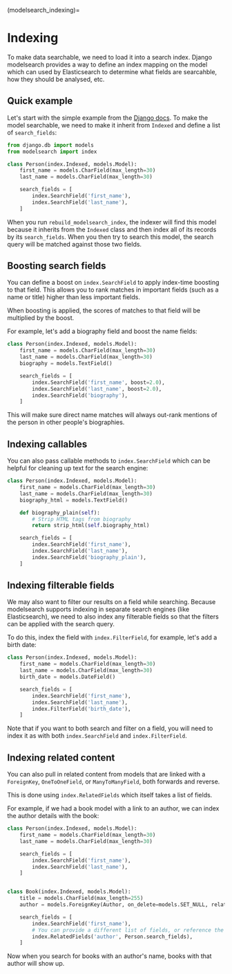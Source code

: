 (modelsearch_indexing)=

# Indexing

To make data searchable, we need to load it into a search index. Django modelsearch provides a way to define an index mapping on the model which can used by Elasticsearch to determine what fields are searcahble, how they should be analysed, etc.

## Quick example

Let's start with the simple example from the [Django docs](https://docs.djangoproject.com/en/5.2/topics/db/models/#quick-example). To make the model searchable, we need to make it inherit from `Indexed` and define a list of `search_fields`:

```python
from django.db import models
from modelsearch import index

class Person(index.Indexed, models.Model):
    first_name = models.CharField(max_length=30)
    last_name = models.CharField(max_length=30)

    search_fields = [
        index.SearchField('first_name'),
        index.SearchField('last_name'),
    ]
```

When you run `rebuild_modelsearch_index`, the indexer will find this model because it inherits from the `Indexed` class and then index all of its records by its `search_fields`. When you then try to search this model, the search query will be matched against those two fields.

## Boosting search fields

You can define a boost on `index.SearchField` to apply index-time boosting to that field.
This allows you to rank matches in important fields (such as a name or title) higher than less important fields.

When boosting is applied, the scores of matches to that field will be multiplied by the boost.

For example, let's add a biography field and boost the name fields:

```python
class Person(index.Indexed, models.Model):
    first_name = models.CharField(max_length=30)
    last_name = models.CharField(max_length=30)
    biography = models.TextField()

    search_fields = [
        index.SearchField('first_name', boost=2.0),
        index.SearchField('last_name', boost=2.0),
        index.SearchField('biography'),
    ]
```

This will make sure direct name matches will always out-rank mentions of the person in other people's biographies.

## Indexing callables

You can also pass callable methods to `index.SearchField` which can be helpful for cleaning up text for the search engine:

```python
class Person(index.Indexed, models.Model):
    first_name = models.CharField(max_length=30)
    last_name = models.CharField(max_length=30)
    biography_html = models.TextField()

    def biography_plain(self):
        # Strip HTML tags from biography
        return strip_html(self.biography_html)

    search_fields = [
        index.SearchField('first_name'),
        index.SearchField('last_name'),
        index.SearchField('biography_plain'),
    ]
```

## Indexing filterable fields

We may also want to filter our results on a field while searching. Because modelsearch supports indexing in separate search engines (like Elasticsearch), we need to also index any filterable fields so that the filters can be applied with the search query.

To do this, index the field with `index.FilterField`, for example, let's add a birth date:

```python
class Person(index.Indexed, models.Model):
    first_name = models.CharField(max_length=30)
    last_name = models.CharField(max_length=30)
    birth_date = models.DateField()

    search_fields = [
        index.SearchField('first_name'),
        index.SearchField('last_name'),
        index.FilterField('birth_date'),
    ]
```

Note that if you want to both search and filter on a field, you will need to index it as with both `index.SearchField` and `index.FilterField`.

## Indexing related content

You can also pull in related content from models that are linked with a `ForeignKey`, `OneToOneField`, or `ManyToManyField`, both forwards and reverse.

This is done using `index.RelatedFields` which itself takes a list of fields.

For example, if we had a book model with a link to an author, we can index the author details with the book:

```python
class Person(index.Indexed, models.Model):
    first_name = models.CharField(max_length=30)
    last_name = models.CharField(max_length=30)

    search_fields = [
        index.SearchField('first_name'),
        index.SearchField('last_name'),
    ]


class Book(index.Indexed, models.Model):
    title = models.CharField(max_length=255)
    author = models.ForeignKey(Author, on_delete=models.SET_NULL, related_name='books')

    search_fields = [
        index.SearchField('first_name'),
        # You can provide a different list of fields, or reference the model's search_fields
        index.RelatedFields('author', Person.search_fields),
    ]
```

Now when you search for books with an author's name, books with that author will show up.
